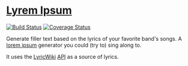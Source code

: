 [Lyrem Ipsum](http://lyrem-ipsum.com)
===========

[![Build Status](https://travis-ci.org/alxndr/lyrem-ipsum.png?branch=master)](https://travis-ci.org/alxndr/lyrem-ipsum) [![Coverage Status](https://coveralls.io/repos/alxndr/lyrem-ipsum/badge.png)](https://coveralls.io/r/alxndr/lyrem-ipsum)

Generate filler text based on the lyrics of your favorite band's songs. A [lorem ipsum](http://en.wikipedia.org/wiki/Lorem_ipsum "Wikipedia: 'lorem ipsum'") generator you could (try to) sing along to.

It uses the [LyricWiki](http://lyrics.wikia.com/Lyrics_Wiki "LyricWiki") [API](http://api.wikia.com/wiki/LyricWiki_API "LyricWiki's API") as a source of lyrics.

